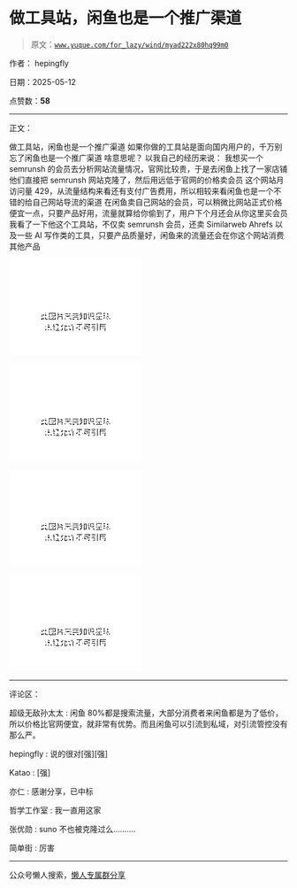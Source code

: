 # 做工具站，闲鱼也是一个推广渠道

> 原文：[`www.yuque.com/for_lazy/wind/myad222x80hq99m0`](https://www.yuque.com/for_lazy/wind/myad222x80hq99m0)

作者： hepingfly

日期：2025-05-12

点赞数：**58**

* * *

正文：

做工具站，闲鱼也是一个推广渠道 如果你做的工具站是面向国内用户的，千万别忘了闲鱼也是一个推广渠道 啥意思呢？ 以我自己的经历来说： 我想买一个
semrunsh 的会员去分析网站流量情况，官网比较贵，于是去闲鱼上找了一家店铺 他们直接把 semrunsh 网站克隆了，然后用远低于官网的价格卖会员
这个网站月访问量 429，从流量结构来看还有支付广告费用，所以相较来看闲鱼也是一个不错的给自己网站导流的渠道
在闲鱼卖自己网站的会员，可以稍微比网站正式价格便宜一点，只要产品好用，流量就算给你偷到了，用户下个月还会从你这里买会员 我看了一下他这个工具站，不仅卖
semrunsh 会员，还卖 Similarweb Ahrefs 以及一些 AI 写作类的工具，只要产品质量好，闲鱼来的流量还会在你这个网站消费其他产品

![](img/4ac0c5e240ea2c5e0690d1a09fc52d58.png "None")

![](img/09ba269970b7acd5d8f25a291231242f.png "None")

![](img/2701fe6cad0e18e45c5f65cc77295135.png "None")

![](img/5ff05956ecdacde1b3971e79f87cfe64.png "None")

* * *

评论区：

超级无敌孙太太 : 闲鱼 80%都是搜索流量，大部分消费者来闲鱼都是为了低价，所以价格比官网便宜，就非常有优势。而且闲鱼可以引流到私域，对引流管控没有那么严。

hepingfly : 说的很对[强][强]

Katao : [强]

亦仁 : 感谢分享，已中标

哲学工作室 : 我一直用这家

张优勋 : suno 不也被克隆过么..........

简单街 : 厉害

* * *

公众号懒人搜索，[懒人专属群分享](https://lazybook.fun/#/blog/group)